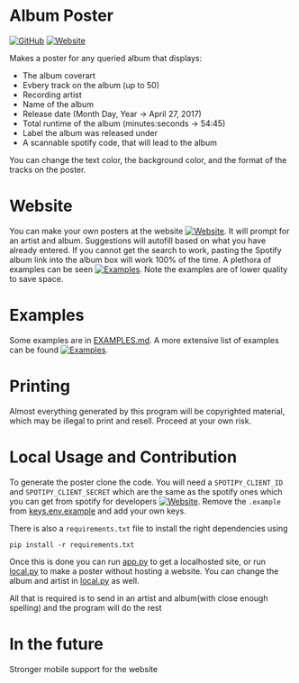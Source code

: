 # Album Poster
[![GitHub](https://img.shields.io/badge/GitHub-Repository-blue)](https://github.com/H-Bombmxpwr/MusicPoster)
[![Website](https://img.shields.io/badge/Website-AlbumPoster-brightgreen)](https://trevorg73.web.illinois.edu/musicposter/home)

Makes a poster for any queried album that displays:
- The album coverart
- Evbery track on the album (up to 50)
- Recording artist 
- Name of the album
- Release date (Month Day, Year -> April 27, 2017)
- Total runtime of the album (minutes:seconds -> 54:45)
- Label the album was released under
- A scannable spotify code, that will lead to the album

You can change the text color, the background color, and the format of the tracks on the poster. 

# Website
You can make your own posters at the website [![Website](https://img.shields.io/badge/Website-AlbumPoster-brightgreen)](https://trevorg73.web.illinois.edu/musicposter/home). It will prompt for an artist and album. Suggestions will autofill based on what you have already entered. If you cannot get the search to work, pasting the Spotify album link into the album box will work 100% of the time. A plethora of examples can be seen [![Examples](https://img.shields.io/badge/Examples-brightgreen)](https://trevorg73.web.illinois.edu/musicposter/mosaic). Note the examples are of lower quality to save space. 


# Examples
Some examples are in [EXAMPLES.md](EXAMPLES.md). A more extensive list of examples can be found [![Examples](https://img.shields.io/badge/Examples-brightgreen)](https://trevorg73.web.illinois.edu/musicposter/mosaic). 


# Printing
Almost everything generated by this program will be copyrighted material, which may be illegal to print and resell. Proceed at your own risk.


# Local Usage and Contribution
To generate the poster clone the code. You will need a `SPOTIPY_CLIENT_ID` and `SPOTIPY_CLIENT_SECRET` which are the same as the spotify ones which you can get from spotify for developers [![Website](https://img.shields.io/badge/Website-SpotifyDev-1DB954)](https://developer.spotify.com/documentation/general/guides/authorization/). 
Remove the `.example` from [keys.env.example](keys.env.example) and add your own keys.

There is also a `requirements.txt` file to install the right dependencies using 
```console
pip install -r requirements.txt
```

Once this is done you can run [app.py](app.py) to get a localhosted site, or run [local.py](local.py) to make a poster without hosting a website. You can change the album and artist in [local.py](local.py) as well. 

All that is required is to send in an artist and album(with close enough spelling) and the program will do the rest

# In the future
Stronger mobile support for the website

